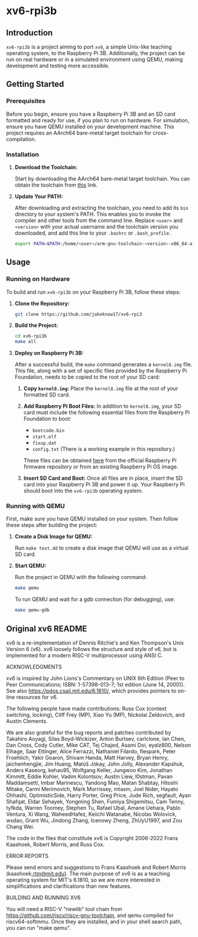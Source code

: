 # xv6-rpi3b

## Introduction

`xv6-rpi3b` is a project aiming to port `xv6`, a simple Unix-like teaching operating system, to the Raspberry Pi 3B. Additionally, the project can be run on real hardware or in a simulated environment using QEMU, making development and testing more accessible.

## Getting Started

### Prerequisites

Before you begin, ensure you have a Raspberry Pi 3B and an SD card formatted and ready for use, if you plan to run on hardware. For simulation, ensure you have QEMU installed on your development machine. This project requires an AArch64 bare-metal target toolchain for cross-compilation.

### Installation

1. **Download the Toolchain:**

   Start by downloading the AArch64 bare-metal target toolchain. You can obtain the toolchain from [this](https://developer.arm.com/downloads/-/arm-gnu-toolchain-downloads) link.

2. **Update Your PATH:**

   After downloading and extracting the toolchain, you need to add its `bin` directory to your system's PATH. This enables you to invoke the compiler and other tools from the command line. Replace `<user>` and `<version>` with your actual username and the toolchain version you downloaded, and add this line to your `.bashrc` or `.bash_profile`.

   ```bash
   export PATH=$PATH:/home/<user>/arm-gnu-toolchain-<version>-x86_64-aarch64-none-linux-gnu/bin
   ```

## Usage

### Running on Hardware

To build and run `xv6-rpi3b` on your Raspberry Pi 3B, follow these steps:

1. **Clone the Repository:**

   ```bash
   git clone https://github.com/jakeknow17/xv6-rpi3
   ```

2. **Build the Project:**

   ```bash
   cd xv6-rpi3b
   make all
   ```

3. **Deploy on Raspberry Pi 3B:**

   After a successful build, the `make` command generates a `kernel8.img` file. This file, along with a set of specific files provided by the Raspberry Pi Foundation, needs to be copied to the root of your SD card:

   1. **Copy `kernel8.img`:** Place the `kernel8.img` file at the root of your formatted SD card.

   2. **Add Raspberry Pi Boot Files:** In addition to `kernel8.img`, your SD card must include the following essential files from the Raspberry Pi Foundation to boot:

      - `bootcode.bin`
      - `start.elf`
      - `fixup.dat`
      - `config.txt` (There is a working example in this repository.)

      These files can be obtained [here](https://github.com/raspberrypi/firmware) from the official Raspberry Pi firmware repository or from an existing Raspberry Pi OS image.

   3. **Insert SD Card and Boot:** Once all files are in place, insert the SD card into your Raspberry Pi 3B and power it up. Your Raspberry Pi should boot into the `xv6-rpi3b` operating system.

### Running with QEMU

First, make sure you have QEMU installed on your system. Then follow these steps after building the project:

1. **Create a Disk Image for QEMU:**

   Run `make test.dd` to create a disk image that QEMU will use as a virtual SD card.

2. **Start QEMU:**

   Run the project in QEMU with the following command:

   ```bash
   make qemu
   ```

   To run QEMU and wait for a gdb connection (for debugging), use:

   ```bash
   make qemu-gdb
   ```

## Original xv6 README

xv6 is a re-implementation of Dennis Ritchie's and Ken Thompson's Unix
Version 6 (v6).  xv6 loosely follows the structure and style of v6,
but is implemented for a modern RISC-V multiprocessor using ANSI C.

ACKNOWLEDGMENTS

xv6 is inspired by John Lions's Commentary on UNIX 6th Edition (Peer
to Peer Communications; ISBN: 1-57398-013-7; 1st edition (June 14,
2000)).  See also https://pdos.csail.mit.edu/6.1810/, which provides
pointers to on-line resources for v6.

The following people have made contributions: Russ Cox (context switching,
locking), Cliff Frey (MP), Xiao Yu (MP), Nickolai Zeldovich, and Austin
Clements.

We are also grateful for the bug reports and patches contributed by
Takahiro Aoyagi, Silas Boyd-Wickizer, Anton Burtsev, carlclone, Ian
Chen, Dan Cross, Cody Cutler, Mike CAT, Tej Chajed, Asami Doi,
eyalz800, Nelson Elhage, Saar Ettinger, Alice Ferrazzi, Nathaniel
Filardo, flespark, Peter Froehlich, Yakir Goaron, Shivam Handa, Matt
Harvey, Bryan Henry, jaichenhengjie, Jim Huang, Matúš Jókay, John
Jolly, Alexander Kapshuk, Anders Kaseorg, kehao95, Wolfgang Keller,
Jungwoo Kim, Jonathan Kimmitt, Eddie Kohler, Vadim Kolontsov, Austin
Liew, l0stman, Pavan Maddamsetti, Imbar Marinescu, Yandong Mao, Matan
Shabtay, Hitoshi Mitake, Carmi Merimovich, Mark Morrissey, mtasm, Joel
Nider, Hayato Ohhashi, OptimisticSide, Harry Porter, Greg Price, Jude
Rich, segfault, Ayan Shafqat, Eldar Sehayek, Yongming Shen, Fumiya
Shigemitsu, Cam Tenny, tyfkda, Warren Toomey, Stephen Tu, Rafael Ubal,
Amane Uehara, Pablo Ventura, Xi Wang, WaheedHafez, Keiichi Watanabe,
Nicolas Wolovick, wxdao, Grant Wu, Jindong Zhang, Icenowy Zheng,
ZhUyU1997, and Zou Chang Wei.


The code in the files that constitute xv6 is
Copyright 2006-2022 Frans Kaashoek, Robert Morris, and Russ Cox.

ERROR REPORTS

Please send errors and suggestions to Frans Kaashoek and Robert Morris
(kaashoek,rtm@mit.edu).  The main purpose of xv6 is as a teaching
operating system for MIT's 6.1810, so we are more interested in
simplifications and clarifications than new features.

BUILDING AND RUNNING XV6

You will need a RISC-V "newlib" tool chain from
https://github.com/riscv/riscv-gnu-toolchain, and qemu compiled for
riscv64-softmmu.  Once they are installed, and in your shell
search path, you can run "make qemu".